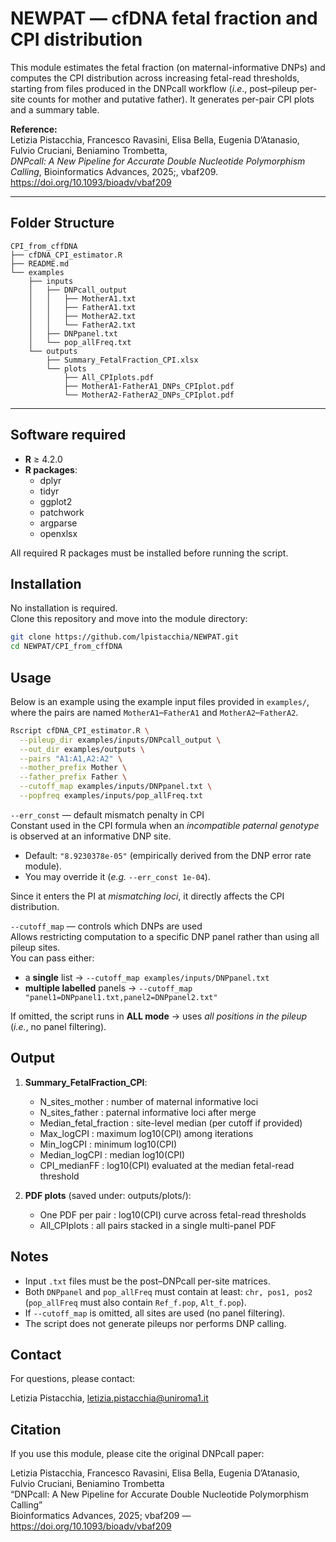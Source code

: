 # NEWPAT — cfDNA fetal fraction and CPI distribution

This module estimates the fetal fraction (on maternal-informative DNPs) and computes the CPI distribution across increasing fetal-read thresholds, starting from files produced in the DNPcall workflow (*i.e*., post–pileup per-site counts for mother and putative father). It generates per-pair CPI plots and a summary table.

**Reference:**  
Letizia Pistacchia, Francesco Ravasini, Elisa Bella, Eugenia D’Atanasio, Fulvio Cruciani, Beniamino Trombetta,  
*DNPcall: A New Pipeline for Accurate Double Nucleotide Polymorphism Calling*, Bioinformatics Advances, 2025;, vbaf209.  
https://doi.org/10.1093/bioadv/vbaf209

---

## Folder Structure

```text
CPI_from_cffDNA
├── cfDNA_CPI_estimator.R
├── README.md
└── examples
    ├── inputs
    │   ├── DNPcall_output
    │   │   ├── MotherA1.txt
    │   │   ├── FatherA1.txt
    │   │   ├── MotherA2.txt
    │   │   └── FatherA2.txt
    │   ├── DNPpanel.txt
    │   └── pop_allFreq.txt
    └── outputs
        ├── Summary_FetalFraction_CPI.xlsx
        └── plots
            ├── All_CPIplots.pdf
            ├── MotherA1-FatherA1_DNPs_CPIplot.pdf
            └── MotherA2-FatherA2_DNPs_CPIplot.pdf
```

---

## Software required

- **R** ≥ 4.2.0  
- **R packages**:
  - dplyr
  - tidyr
  - ggplot2
  - patchwork
  - argparse
  - openxlsx

All required R packages must be installed before running the script.

## Installation

No installation is required.  
Clone this repository and move into the module directory:

```bash
git clone https://github.com/lpistacchia/NEWPAT.git
cd NEWPAT/CPI_from_cffDNA
```

## Usage

Below is an example using the example input files provided in `examples/`,  
where the pairs are named `MotherA1`–`FatherA1` and `MotherA2`–`FatherA2`.

```bash
Rscript cfDNA_CPI_estimator.R \
  --pileup_dir examples/inputs/DNPcall_output \
  --out_dir examples/outputs \
  --pairs "A1:A1,A2:A2" \
  --mother_prefix Mother \
  --father_prefix Father \
  --cutoff_map examples/inputs/DNPpanel.txt \
  --popfreq examples/inputs/pop_allFreq.txt
```


`--err_const` — default mismatch penalty in CPI  
Constant used in the CPI formula when an *incompatible paternal genotype* is observed at an informative DNP site.  

- Default: `"8.9230378e-05"` (empirically derived from the DNP error rate module).  
- You may override it (*e.g.* `--err_const 1e-04`).  

Since it enters the PI at *mismatching loci*, it directly affects the CPI distribution.



`--cutoff_map` — controls which DNPs are used  
Allows restricting computation to a specific DNP panel rather than using all pileup sites.  
You can pass either:

- a **single** list → `--cutoff_map examples/inputs/DNPpanel.txt`  
- **multiple labelled** panels → `--cutoff_map "panel1=DNPpanel1.txt,panel2=DNPpanel2.txt"`

If omitted, the script runs in **ALL mode** → uses *all positions in the pileup* (*i.e.*, no panel filtering).


## Output

  1) **Summary_FetalFraction_CPI**:
      - N_sites_mother            : number of maternal informative loci
      - N_sites_father            : paternal informative loci after merge
      - Median_fetal_fraction     : site-level median (per cutoff if provided)
      - Max_logCPI                : maximum log10(CPI) among iterations
      - Min_logCPI                : minimum log10(CPI)
      - Median_logCPI             : median log10(CPI)
      - CPI_medianFF              : log10(CPI) evaluated at the median fetal-read threshold

  2) **PDF plots**  (saved under: outputs/plots/):
      - One PDF per pair          : log10(CPI) curve across fetal-read thresholds
      - All_CPIplots              : all pairs stacked in a single multi-panel PDF



## Notes

- Input `.txt` files must be the post–DNPcall per-site matrices.
- Both `DNPpanel` and `pop_allFreq` must contain at least: `chr, pos1, pos2`
  (`pop_allFreq` must also contain `Ref_f.pop`, `Alt_f.pop`).
- If `--cutoff_map` is omitted, all sites are used (no panel filtering).
- The script does not generate pileups nor performs DNP calling.

## Contact

For questions, please contact:

Letizia Pistacchia, letizia.pistacchia@uniroma1.it  


## Citation

If you use this module, please cite the original DNPcall paper:

Letizia Pistacchia, Francesco Ravasini, Elisa Bella, Eugenia D’Atanasio, Fulvio Cruciani, Beniamino Trombetta  
“DNPcall: A New Pipeline for Accurate Double Nucleotide Polymorphism Calling”  
Bioinformatics Advances, 2025; vbaf209 — https://doi.org/10.1093/bioadv/vbaf209

